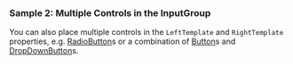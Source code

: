 ### Sample 2: Multiple Controls in the InputGroup

You can also place multiple controls in the `LeftTemplate` and `RightTemplate` properties, e.g. [RadioButton](/docs/controls/bootstrap/RadioButton)s or a combination of 
[Button](/docs/controls/bootstrap/Button)s and [DropDownButton](/docs/controls/bootstrap/DropDownButton)s.
